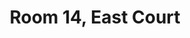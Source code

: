 ---
basin: 'No'
cudn: true
floor: First
grade: 2
images:
- /room_database/images/ec/eastCourt14_2.JPG
- /room_database/images/ec/eastCourt14_1.JPG
living_room: 'No'
location: East Court
name: '14'
network: Wired and Wireless
title: Room 14, East Court
---